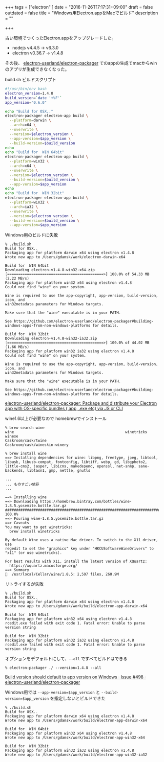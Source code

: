 +++
tags = ["electron"
]
date = "2016-11-26T17:17:31+09:00"
draft = false
outdated = false
title = "Windows用Electron.appをMacでビルド"
description = ""

+++

古い環境でつくったElectron.appをアップグレードした。

- nodejs v4.4.5 -> v6.3.0
- electron v0.36.7 -> v1.4.8


その後、 [electron\-userland/electron\-packager](https://github.com/electron-userland/electron-packager) でのappの生成でmacからwinのアプリが生成できなくなった。


build.sh ビルドスクリプト

```bash
#!/usr/bin/env bash
electron_version=1.4.8
build_version=`date '+%F'`
app_version="0.6.0"

echo "Build for OSX.."
electron-packager electron-app build \
  --platform=darwin \
  --arch=x64 \
  --overwrite \
  --version=$electron_version \
  --app-version=$app_version \
  --build-version=$build_version
echo
echo "Build for  WIN 64bit"
electron-packager electron-app build \
  --platform=win32 \
  --arch=x64 \
  --overwrite \
  --version=$electron_version \
  --build-version=$build_version \
  --app-version=$app_version
echo
echo "Build for  WIN 32bit"
electron-packager electron-app build \
  --platform=win32 \
  --arch=ia32 \
  --overwrite \
  --version=$electron_version \
  --build-version=$build_version \
  --app-version=$app_version
```

Windows用のビルドに失敗

```
% ./build.sh
Build for OSX..
Packaging app for platform darwin x64 using electron v1.4.8
Wrote new app to /Users/gdansk/work/electron-darwin-x64

Build for  WIN 64bit
Downloading electron-v1.4.8-win32-x64.zip
[============================================>] 100.0% of 54.33 MB (2.22 MB/s)
Packaging app for platform win32 x64 using electron v1.4.8
Could not find "wine" on your system.

Wine is required to use the app-copyright, app-version, build-version, icon, and
win32metadata parameters for Windows targets.

Make sure that the "wine" executable is in your PATH.

See https://github.com/electron-userland/electron-packager#building-windows-apps-from-non-windows-platforms for details.

Build for  WIN 32bit
Downloading electron-v1.4.8-win32-ia32.zip
[============================================>] 100.0% of 44.02 MB (1.66 MB/s)
Packaging app for platform win32 ia32 using electron v1.4.8
Could not find "wine" on your system.

Wine is required to use the app-copyright, app-version, build-version, icon, and
win32metadata parameters for Windows targets.

Make sure that the "wine" executable is in your PATH.

See https://github.com/electron-userland/electron-packager#building-windows-apps-from-non-windows-platforms for details.
```


[electron\-userland/electron\-packager: Package and distribute your Electron app with OS\-specific bundles \(\.app, \.exe etc\) via JS or CLI](https://github.com/electron-userland/electron-packager#building-windows-apps-from-non-windows-platforms)


wine1.6以上が必要なので homebrewでインストール

```
% brew search wine
wine                                                   winetricks                                             winexe
Caskroom/cask/twine                                                               Caskroom/cask/wineskin-winery

% brew install wine
==> Installing dependencies for wine: libpng, freetype, jpeg, libtool, libusb, libusb-compat, fontconfig, libtiff, webp, gd, libgphoto2, little-cms2, jasper, libicns, makedepend, openssl, net-snmp, sane-backends, libtasn1, gmp, nettle, gnutls

...
... ものすごい依存
...

==> Installing wine
==> Downloading https://homebrew.bintray.com/bottles/wine-1.8.5.yosemite.bottle.tar.gz
######################################################################## 100.0%
==> Pouring wine-1.8.5.yosemite.bottle.tar.gz
==> Caveats
You may want to get winetricks:
  brew install winetricks

By default Wine uses a native Mac driver. To switch to the X11 driver, use
regedit to set the "graphics" key under "HKCUSoftwareWineDrivers" to
"x11" (or use winetricks).

For best results with X11, install the latest version of XQuartz:
  https://xquartz.macosforge.org/
==> Summary
🍩  /usr/local/Cellar/wine/1.8.5: 2,507 files, 260.9M
```


リトライするが失敗

```
% ./build.sh
Build for OSX..
Packaging app for platform darwin x64 using electron v1.4.8
Wrote new app to /Users/gdansk/work/build/electron-app-darwin-x64

Build for  WIN 64bit
Packaging app for platform win32 x64 using electron v1.4.8
rcedit.exe failed with exit code 1. Fatal error: Unable to parse version string

Build for  WIN 32bit
Packaging app for platform win32 ia32 using electron v1.4.8
rcedit.exe failed with exit code 1. Fatal error: Unable to parse version string
```

オプションをデフォルトにして、`--all` ですべてビルドはできる

```
% electron-packager ./ --version=1.4.8 --all
```


[Build version should default to app version on Windows · Issue \#498 · electron\-userland/electron\-packager](https://github.com/electron-userland/electron-packager/issues/498)

Windows用では `--app-version=$app_version` と `--build-version=$app_version` を指定しないとビルドできた


```
% ./build.sh
Build for OSX..
Packaging app for platform darwin x64 using electron v1.4.8
Wrote new app to /Users/gdansk/work/build/electron-app-darwin-x64

Build for  WIN 64bit
Packaging app for platform win32 x64 using electron v1.4.8
Wrote new app to /Users/gdansk/work/build/electron-app-win32-x64

Build for  WIN 32bit
Packaging app for platform win32 ia32 using electron v1.4.8
Wrote new app to /Users/gdansk/work/build/electron-app-win32-ia32
```

